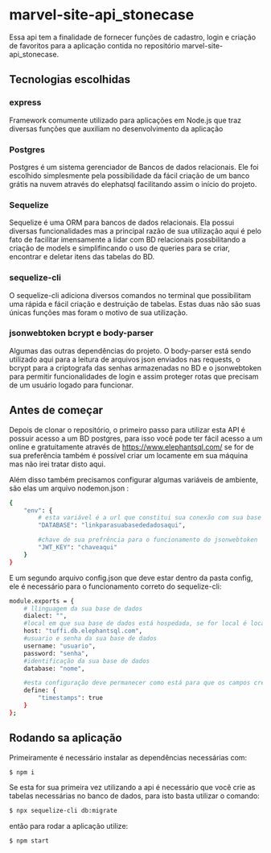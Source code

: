 # marvel-site-api_stonecase
Essa api tem a finalidade de fornecer funções de cadastro, login e criação de favoritos para a aplicação contida no repositório marvel-site-api_stonecase.
## Tecnologias escolhidas
### express
Framework comumente utilizado para aplicações em Node.js que traz diversas funções que auxiliam no desenvolvimento da aplicação
### Postgres
Postgres é um sistema gerenciador de Bancos de dados relacionais. Ele foi escolhido simplesmente pela possibilidade da fácil criação de um banco grátis na nuvem através do elephatsql facilitando assim o início do projeto.
### Sequelize
Sequelize é uma ORM para bancos de dados relacionais. Ela possui diversas funcionalidades mas a principal razão de sua utilização aqui é pelo fato de facilitar imensamente a lidar com BD relacionais possbilitando a criação de models e simplifincando o uso de queries para se criar, encontrar e deletar itens das tabelas do BD.
### sequelize-cli
O sequelize-cli adiciona diversos comandos no terminal que possibilitam uma rápida e fácil criação e destruição de tabelas. Estas duas não são suas únicas funções mas foram o motivo de sua utilização.
### jsonwebtoken bcrypt e body-parser
Algumas das outras dependências do projeto. O body-parser está sendo utilizado aqui para a leitura de arquivos json enviados nas requests, o bcrypt para a criptografa das senhas armazenadas no BD e o jsonwebtoken para permitir funcionalidades de login e assim proteger rotas que precisam de um usuário logado para funcionar.
## Antes de começar
 Depois de clonar o repositório, o primeiro passo para utilizar esta API é possuir acesso a um BD postgres, para isso você pode ter fácil acesso a um online e gratuitamente através de https://www.elephantsql.com/ se for de sua preferência também é possível criar um locamente em sua máquina mas não irei tratar disto aqui. 

Além disso também precisamos configurar algumas variáveis de ambiente, são elas um arquivo nodemon.json :
``` bash
{
    "env": {
        # esta variável é a url que constitui sua conexão com sua base de dados
        "DATABASE": "linkparasuabasededadosaqui",

        #chave de sua prefrência para o funcionamento do jsonwebtoken
        "JWT_KEY": "chaveaqui"
    }
}
```

E um segundo arquivo config.json que deve estar dentro da pasta config, ele é necessário para o funcionamento correto do sequelize-cli:

``` bash
module.exports = {
    # llinguagem da sua base de dados
    dialect: "",
    #local em que sua base de dados está hospedada, se for local é localhost
    host: "tuffi.db.elephantsql.com",
    #usuario e senha da sua base de dados
    username: "usuario",
    password: "senha",
    #identificação da sua base de dados
    database: "nome",

    #esta configuração deve permanecer como está para que os campos createdAt e updatedAt sejam atalizados automaticamente
    define: {
        "timestamps": true
    }
};

```
## Rodando sa aplicação
Primeiramente é necessário instalar as dependências necessárias com:
``` bash
$ npm i
```
Se esta for sua primeira vez utilizando a api é necessário que você crie as tabelas necessárias no banco de dados, para isto basta utilizar o comando:

``` bash
$ npx sequelize-cli db:migrate
```
então para rodar a aplicação utilize:
``` bash
$ npm start
```

